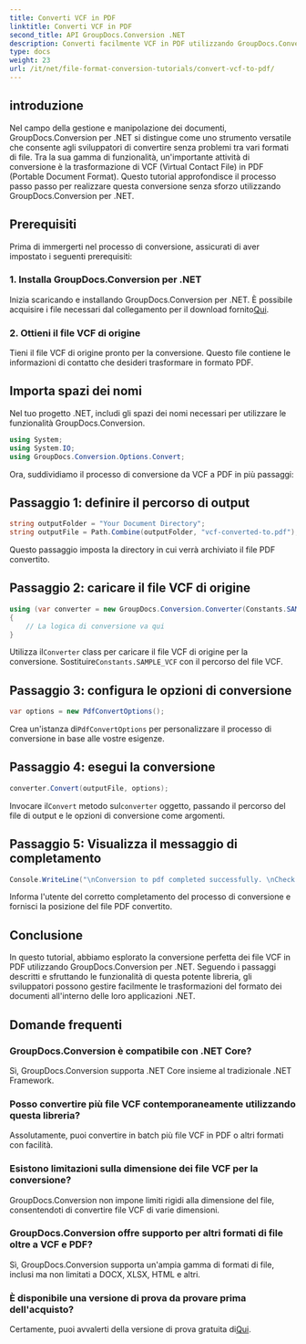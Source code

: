 ```yaml
---
title: Converti VCF in PDF
linktitle: Converti VCF in PDF
second_title: API GroupDocs.Conversion .NET
description: Converti facilmente VCF in PDF utilizzando GroupDocs.Conversion per .NET. Semplifica le attività di gestione dei documenti con questa soluzione intuitiva.
type: docs
weight: 23
url: /it/net/file-format-conversion-tutorials/convert-vcf-to-pdf/
---
```

## introduzione
Nel campo della gestione e manipolazione dei documenti, GroupDocs.Conversion per .NET si distingue come uno strumento versatile che consente agli sviluppatori di convertire senza problemi tra vari formati di file. Tra la sua gamma di funzionalità, un'importante attività di conversione è la trasformazione di VCF (Virtual Contact File) in PDF (Portable Document Format). Questo tutorial approfondisce il processo passo passo per realizzare questa conversione senza sforzo utilizzando GroupDocs.Conversion per .NET.
## Prerequisiti
Prima di immergerti nel processo di conversione, assicurati di aver impostato i seguenti prerequisiti:
### 1. Installa GroupDocs.Conversion per .NET
 Inizia scaricando e installando GroupDocs.Conversion per .NET. È possibile acquisire i file necessari dal collegamento per il download fornito[Qui](https://releases.groupdocs.com/conversion/net/).
### 2. Ottieni il file VCF di origine
Tieni il file VCF di origine pronto per la conversione. Questo file contiene le informazioni di contatto che desideri trasformare in formato PDF.

## Importa spazi dei nomi
Nel tuo progetto .NET, includi gli spazi dei nomi necessari per utilizzare le funzionalità GroupDocs.Conversion.

```csharp
using System;
using System.IO;
using GroupDocs.Conversion.Options.Convert;
```

Ora, suddividiamo il processo di conversione da VCF a PDF in più passaggi:
## Passaggio 1: definire il percorso di output
```csharp
string outputFolder = "Your Document Directory";
string outputFile = Path.Combine(outputFolder, "vcf-converted-to.pdf");
```
Questo passaggio imposta la directory in cui verrà archiviato il file PDF convertito.
## Passaggio 2: caricare il file VCF di origine
```csharp
using (var converter = new GroupDocs.Conversion.Converter(Constants.SAMPLE_VCF))
{
    // La logica di conversione va qui
}
```
 Utilizza il`Converter` class per caricare il file VCF di origine per la conversione. Sostituire`Constants.SAMPLE_VCF` con il percorso del file VCF.
## Passaggio 3: configura le opzioni di conversione
```csharp
var options = new PdfConvertOptions();
```
 Crea un'istanza di`PdfConvertOptions` per personalizzare il processo di conversione in base alle vostre esigenze.
## Passaggio 4: esegui la conversione
```csharp
converter.Convert(outputFile, options);
```
 Invocare il`Convert` metodo sul`converter` oggetto, passando il percorso del file di output e le opzioni di conversione come argomenti.
## Passaggio 5: Visualizza il messaggio di completamento
```csharp
Console.WriteLine("\nConversion to pdf completed successfully. \nCheck output in {0}", outputFolder);
```
Informa l'utente del corretto completamento del processo di conversione e fornisci la posizione del file PDF convertito.

## Conclusione
In questo tutorial, abbiamo esplorato la conversione perfetta dei file VCF in PDF utilizzando GroupDocs.Conversion per .NET. Seguendo i passaggi descritti e sfruttando le funzionalità di questa potente libreria, gli sviluppatori possono gestire facilmente le trasformazioni del formato dei documenti all'interno delle loro applicazioni .NET.
## Domande frequenti
### GroupDocs.Conversion è compatibile con .NET Core?
Sì, GroupDocs.Conversion supporta .NET Core insieme al tradizionale .NET Framework.
### Posso convertire più file VCF contemporaneamente utilizzando questa libreria?
Assolutamente, puoi convertire in batch più file VCF in PDF o altri formati con facilità.
### Esistono limitazioni sulla dimensione dei file VCF per la conversione?
GroupDocs.Conversion non impone limiti rigidi alla dimensione del file, consentendoti di convertire file VCF di varie dimensioni.
### GroupDocs.Conversion offre supporto per altri formati di file oltre a VCF e PDF?
Sì, GroupDocs.Conversion supporta un'ampia gamma di formati di file, inclusi ma non limitati a DOCX, XLSX, HTML e altri.
### È disponibile una versione di prova da provare prima dell'acquisto?
Certamente, puoi avvalerti della versione di prova gratuita di[Qui](https://releases.groupdocs.com/).